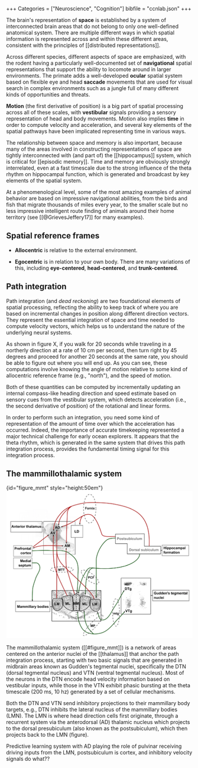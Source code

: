 +++
Categories = ["Neuroscience", "Cognition"]
bibfile = "ccnlab.json"
+++

The brain's representation of **space** is established by a system of interconnected brain areas that do not belong to only one well-defined anatomical system. There are multiple different ways in which spatial information is represented across and within these different areas, consistent with the principles of [[distributed representations]].

Across different species, different aspects of space are emphasized, with the rodent having a particularly well-documented set of **navigational** spatial representations that support the ability to locomote around in larger environments. The primate adds a well-developed **ocular** spatial system based on flexible eye and head **saccade** movements that are used for visual search in complex environments such as a jungle full of many different kinds of opportunities and threats.

**Motion** (the first derivative of position) is a big part of spatial processing across all of these scales, with **vestibular** signals providing a sensory representation of head and body movements. Motion also implies **time** in order to compute velocity and acceleration, and several key elements of the spatial pathways have been implicated representing time in various ways.

The relationship between space and memory is also important, because many of the areas involved in constructing representations of space are tightly interconnected with (and part of) the [[hippocampus]] system, which is critical for [[episodic memory]]. Time and memory are obviously strongly interrelated, even at a fast timescale due to the strong influence of the theta rhythm on hippocampal function, which is generated and broadcast by key elements of the spatial system.

At a phenomenological level, some of the most amazing examples of animal behavior are based on impressive navigational abilities, from the birds and fish that migrate thousands of miles every year, to the smaller scale but no less impressive intelligent route finding of animals around their home territory (see [[@GrievesJeffery17]] for many examples).

## Spatial reference frames

* **Allocentric** is relative to the external environment.

* **Egocentric** is in relation to your own body. There are many variations of this, including **eye-centered**, **head-centered**, and **trunk-centered**.

## Path integration

Path integration (and _dead reckoning_) are two foundational elements of spatial processing, reflecting the ability to keep track of where you are based on incremental changes in position along different direction vectors. They represent the essential integration of space and time needed to compute velocity vectors, which helps us to understand the nature of the underlying neural systems.

<!--- TODO: can't find a good fig -->

As shown in figure X, if you walk for 20 seconds while traveling in a northerly direction at a rate of 10 cm per second, then turn right by 45 degrees and proceed for another 20 seconds at the same rate, you should be able to figure out where you will end up. As you can see, these computations involve knowing the angle of motion relative to some kind of allocentric reference frame (e.g., "north"), and the speed of motion.

Both of these quantities can be computed by incrementally updating an internal compass-like heading direction and speed estimate based on sensory cues from the vestibular system, which detects acceleration (i.e., the second derivative of position) of the rotational and linear forms.

In order to perform such an integration, you need some kind of representation of the amount of time over which the acceleration has occurred. Indeed, the importance of accurate timekeeping represented a major technical challenge for early ocean explorers. It appears that the theta rhythm, which is generated in the same system that drives this path integration process, provides the fundamental timing signal for this integration process.

## The mammillothalamic system

{id="figure_mmt" style="height:50em"}
![The mammillothalamic system. From Dillingham et al., 2015.](media/fig_mammillary_system_dillingham_etal_15.png)

The mammillothalamic system ([[#figure_mmt]]) is a network of areas centered on the anterior nuclei of the [[thalamus]] that anchor the path integration process, starting with two basic signals that are generated in midbrain areas known as Gudden's tegmental nuclei, specifically the DTN (dorsal tegmental nucleus) and VTN (ventral tegmental nucleus). Most of the neurons in the DTN encode head velocity information based on vestibular inputs, while those in the VTN exhibit phasic bursting at the theta timescale (200 ms, 10 hz) generated by a set of cellular mechanisms.

Both the DTN and VTN send inhibitory projections to their mammillary body targets, e.g., DTN inhibits the lateral nucleus of the mammillary bodies (LMN). The LMN is where head direction cells first originate, through a recurrent system via the anterodorsal (AD) thalamic nucleus which projects to the dorsal presubiculum (also known as the postsubiculum), which then projects back to the LMN (figure).

Predictive learning system with AD playing the role of pulvinar receiving driving inputs from the LMN, postsubiculum is cortex, and inhibitory velocity signals do what??


